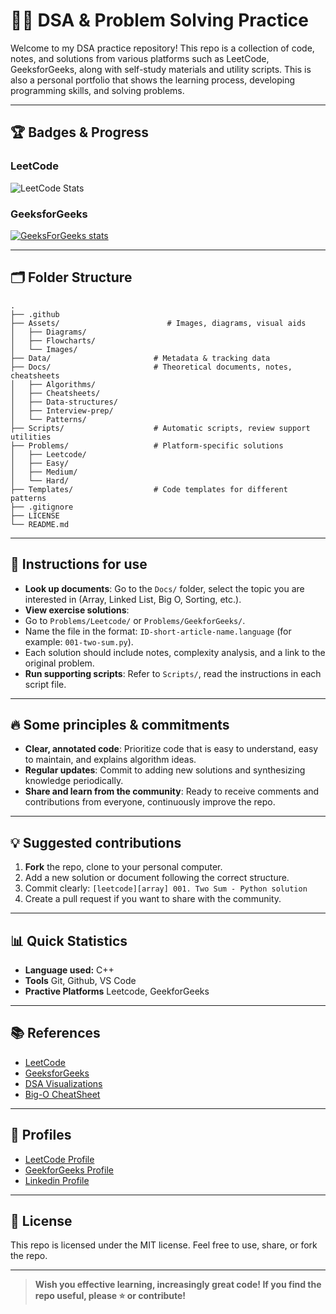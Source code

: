 # 🧑‍💻 DSA & Problem Solving Practice

Welcome to my DSA practice repository! This repo is a collection of code, notes, and solutions from various platforms such as LeetCode, GeeksforGeeks, along with self-study materials and utility scripts. This is also a personal portfolio that shows the learning process, developing programming skills, and solving problems.

---

## 🏆 Badges & Progress

### LeetCode

![LeetCode Stats](https://leetcard.jacoblin.cool/leva25012005?theme=dark&font=Source%20Code%20Pro&ext=contest)

### GeeksforGeeks

[![GeeksForGeeks stats](https://gfgstatscard.vercel.app/levannhanh853)](https://www.geeksforgeeks.org/user/levannhanh853/)

---

## 🗂 Folder Structure

```
.
├── .github
├── Assets/                        # Images, diagrams, visual aids
│   ├── Diagrams/
│   ├── Flowcharts/
│   └── Images/
├── Data/                       # Metadata & tracking data
├── Docs/                       # Theoretical documents, notes, cheatsheets
│   ├── Algorithms/
│   ├── Cheatsheets/
│   ├── Data-structures/
│   ├── Interview-prep/
│   └── Patterns/
├── Scripts/                    # Automatic scripts, review support utilities
├── Problems/                   # Platform-specific solutions
│   ├── Leetcode/
│   ├── Easy/
│   ├── Medium/
│   └── Hard/
├── Templates/                  # Code templates for different patterns
├── .gitignore
├── LICENSE
└── README.md
```

---

## 📝 Instructions for use

- **Look up documents**: Go to the `Docs/` folder, select the topic you are interested in (Array, Linked List, Big O, Sorting, etc.).
- **View exercise solutions**:
- Go to `Problems/Leetcode/` or `Problems/GeekforGeeks/`.
- Name the file in the format: `ID-short-article-name.language` (for example: `001-two-sum.py`).
- Each solution should include notes, complexity analysis, and a link to the original problem.
- **Run supporting scripts**: Refer to `Scripts/`, read the instructions in each script file.

---

## 🔥 Some principles & commitments

- **Clear, annotated code**: Prioritize code that is easy to understand, easy to maintain, and explains algorithm ideas.
- **Regular updates**: Commit to adding new solutions and synthesizing knowledge periodically.
- **Share and learn from the community**: Ready to receive comments and contributions from everyone, continuously improve the repo.

---

## 💡 Suggested contributions

1. **Fork** the repo, clone to your personal computer.
2. Add a new solution or document following the correct structure.
3. Commit clearly: `[leetcode][array] 001. Two Sum - Python solution`
4. Create a pull request if you want to share with the community.

---

## 📊 Quick Statistics

- **Language used:** C++
- **Tools** Git, Github, VS Code
- **Practive Platforms** Leetcode, GeekforGeeks

---

## 📚 References

- [LeetCode](https://leetcode.com/)
- [GeeksforGeeks](https://www.geeksforgeeks.org/)
- [DSA Visualizations](https://visualgo.net/en)
- [Big-O CheatSheet](https://www.bigocheatsheet.com/)

---

## 🔗 Profiles

- [LeetCode Profile](https://leetcode.com/u/leva25012005/)
- [GeekforGeeks Profile](https://www.geeksforgeeks.org/user/levannhanh853/)
- [Linkedin Profile](https://www.linkedin.com/in/nh%C3%A2n-l%C3%AA-v%C4%83n-4b48a8187/)

---

## 📄 License

This repo is licensed under the MIT license. Feel free to use, share, or fork the repo.

---

> **Wish you effective learning, increasingly great code! If you find the repo useful, please ⭐ or contribute!**
